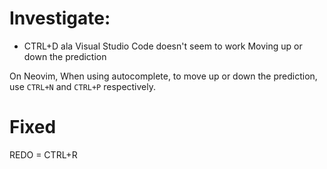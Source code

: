 # Investigate:
* CTRL+D ala Visual Studio Code doesn't seem to work
Moving up or down the prediction

On Neovim, When using autocomplete, to move up or down the prediction, use `CTRL+N` and `CTRL+P` respectively.

# Fixed
REDO = CTRL+R
